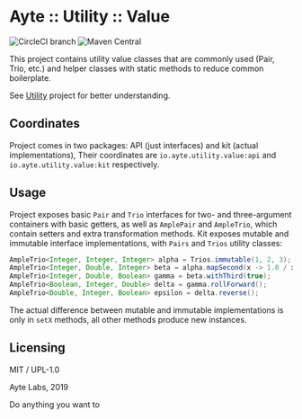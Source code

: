 # Ayte :: Utility :: Value

![CircleCI branch](https://img.shields.io/circleci/project/github/ayte-io/java-utility-value.svg?style=flat-square)
![Maven Central](https://img.shields.io/maven-central/v/io.ayte.utility.value/parent.svg?style=flat-square)

This project contains utility value classes that are commonly used 
(Pair, Trio, etc.) and helper classes with static methods to reduce
common boilerplate.

See [Utility](https://github.com/ayte-io/java-utility) project for 
better understanding.

## Coordinates

Project comes in two packages: API (just interfaces) and kit (actual
implementations), Their coordinates are `io.ayte.utility.value:api` and
`io.ayte.utility.value:kit` respectively. 

## Usage

Project exposes basic `Pair` and `Trio` interfaces for two- and 
three-argument containers with basic getters, as well as `AmplePair` and 
`AmpleTrio`, which contain setters and extra transformation methods. Kit
exposes mutable and immutable interface implementations, with `Pairs` 
and `Trios` utility classes:

```java
AmpleTrio<Integer, Integer, Integer> alpha = Trios.immutable(1, 2, 3);
AmpleTrio<Integer, Double, Integer> beta = alpha.mapSecond(x -> 1.0 / x);
AmpleTrio<Integer, Double, Boolean> gamma = beta.withThird(true);
AmpleTrio<Boolean, Integer, Double> delta = gamma.rollForward();
AmpleTrio<Double, Integer, Boolean> epsilon = delta.reverse();
```

The actual difference between mutable and immutable implementations is
only in `setX` methods, all other methods produce new instances.

## Licensing

MIT / UPL-1.0

Ayte Labs, 2019

Do anything you want to
